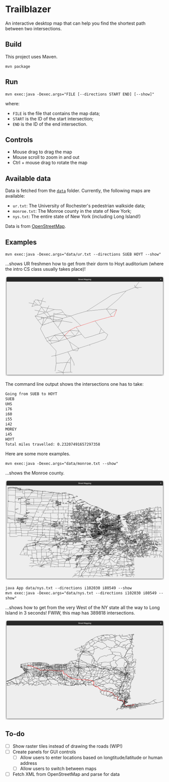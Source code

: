 # Trailblazer

An interactive desktop map that can help you find the shortest path between two
intersections.

## Build

This project uses Maven.

```
mvn package
```

## Run

```
mvn exec:java -Dexec.args="FILE [--directions START END] [--show]"
```
where:
- `FILE` is the file that contains the map data;
- `START` is the ID of the start intersection;
- `END` is the ID of the end intersection.

## Controls

- Mouse drag to drag the map
- Mouse scroll to zoom in and out
- Ctrl + mouse drag to rotate the map

## Available data

Data is fetched from the [`data`](data) folder. Currently, the following maps
are available:

- `ur.txt`: The University of Rochester's pedestrian walkside data;
- `monroe.txt`: The Monroe county in the state of New York;
- `nys.txt`: The entire state of New York (including Long Island!)

Data is from [OpenStreetMap](https://www.openstreetmap.org).

## Examples

```
mvn exec:java -Dexec.args="data/ur.txt --directions SUEB HOYT --show"
```

…shows UR freshmen how to get from their dorm to Hoyt auditorium (where the
intro CS class usually takes place)!

![](screenshots/ur_sueb-hoyt.png)

The command line output shows the intersections one has to take:

```
Going from SUEB to HOYT
SUEB
UHS
i76
i60
i55
i42
MOREY
i45
HOYT
Total miles travelled: 0.23207491657297358
```

Here are some more examples.

```
mvn exec:java -Dexec.args="data/monroe.txt --show"
```

…shows the Monroe county.

![](screenshots/monroe.png)

```
java App data/nys.txt --directions i102030 i80549 --show
mvn exec:java -Dexec.args="data/nys.txt --directions i102030 i80549 --show"
```

…shows how to get from the very West of the NY state all the way to Long Island
in 3 seconds! FWIW, this map has 389818 intersections.

![](screenshots/nys_i102030-i80549.png)

## To-do

- [ ] Show raster tiles instead of drawing the roads (WIP!)
- [ ] Create panels for GUI controls
  - [ ] Allow users to enter locations based on longtitude/latitude or human
        address
  - [ ] Allow users to switch between maps
- [ ] Fetch XML from OpenStreetMap and parse for data
